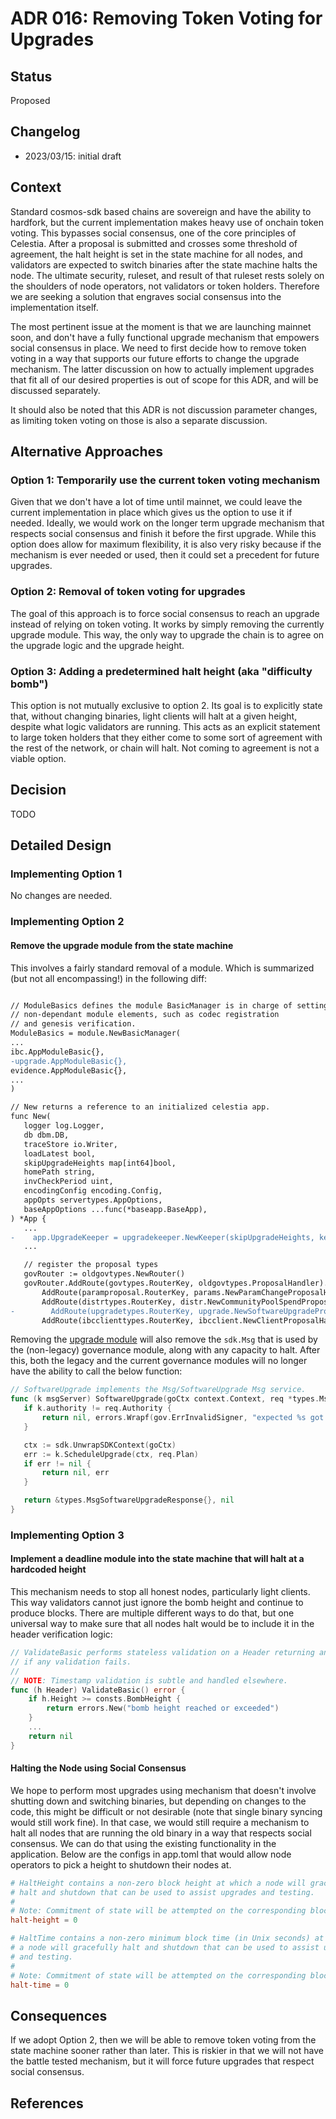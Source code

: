 # ADR 016: Removing Token Voting for Upgrades

## Status

Proposed

## Changelog

- 2023/03/15: initial draft

## Context

Standard cosmos-sdk based chains are sovereign and have the ability to hardfork, but the current implementation makes heavy use of onchain token voting. This bypasses social consensus, one of the core principles of Celestia. After a proposal is submitted and crosses some threshold of agreement, the halt height is set in the state machine for all nodes, and validators are expected to switch binaries after the state machine halts the node. The ultimate security, ruleset, and result of that ruleset rests solely on the shoulders of node operators, not validators or token holders. Therefore we are seeking a solution that engraves social consensus into the implementation itself.

The most pertinent issue at the moment is that we are launching mainnet soon, and don't have a fully functional upgrade mechanism that empowers social consensus in place. We need to first decide how to remove token voting in a way that supports our future efforts to change the upgrade mechanism. The latter discussion on how to actually implement upgrades that fit all of our desired properties is out of scope for this ADR, and will be discussed separately.

It should also be noted that this ADR is not discussion parameter changes, as limiting token voting on those is also a separate discussion.

## Alternative Approaches

### Option 1: Temporarily use the current token voting mechanism
Given that we don't have a lot of time until mainnet, we could leave the current implementation in place which gives us the option to use it if needed. Ideally, we would work on the longer term upgrade mechanism that respects social consensus and finish it before the first upgrade. While this option does allow for maximum flexibility, it is also very risky because if the mechanism is ever needed or used, then it could set a precedent for future upgrades.

### Option 2: Removal of token voting for upgrades
The goal of this approach is to force social consensus to reach an upgrade instead of relying on token voting. It works by simply removing the currently upgrade module. This way, the only way to upgrade the chain is to agree on the upgrade logic and the upgrade height.

### Option 3: Adding a predetermined halt height (aka "difficulty bomb")
This option is not mutually exclusive to option 2. Its goal is to explicitly state that, without changing binaries, light clients will halt at a given height, despite what logic validators are running. This acts as an explicit statement to large token holders that they either come to some sort of agreement with the rest of the network, or chain will halt. Not coming to agreement is not a viable option.

## Decision

TODO

## Detailed Design

### Implementing Option 1

No changes are needed.

### Implementing Option 2

#### Remove the upgrade module from the state machine

This involves a fairly standard removal of a module. Which is summarized (but not all encompassing!) in the following diff:

```diff

// ModuleBasics defines the module BasicManager is in charge of setting up basic,
// non-dependant module elements, such as codec registration
// and genesis verification.
ModuleBasics = module.NewBasicManager(
...
ibc.AppModuleBasic{},
-upgrade.AppModuleBasic{},
evidence.AppModuleBasic{},
...
)

// New returns a reference to an initialized celestia app.
func New(
   logger log.Logger,
   db dbm.DB,
   traceStore io.Writer,
   loadLatest bool,
   skipUpgradeHeights map[int64]bool,
   homePath string,
   invCheckPeriod uint,
   encodingConfig encoding.Config,
   appOpts servertypes.AppOptions,
   baseAppOptions ...func(*baseapp.BaseApp),
) *App {
   ...
-    app.UpgradeKeeper = upgradekeeper.NewKeeper(skipUpgradeHeights, keys[upgradetypes.StoreKey], appCodec, homePath, app.BaseApp, authtypes.NewModuleAddress(govtypes.ModuleName).String())
   ...

   // register the proposal types
   govRouter := oldgovtypes.NewRouter()
   govRouter.AddRoute(govtypes.RouterKey, oldgovtypes.ProposalHandler).
       AddRoute(paramproposal.RouterKey, params.NewParamChangeProposalHandler(app.ParamsKeeper)).
       AddRoute(distrtypes.RouterKey, distr.NewCommunityPoolSpendProposalHandler(app.DistrKeeper)).
-        AddRoute(upgradetypes.RouterKey, upgrade.NewSoftwareUpgradeProposalHandler(app.UpgradeKeeper)).
       AddRoute(ibcclienttypes.RouterKey, ibcclient.NewClientProposalHandler(app.IBCKeeper.ClientKeeper))
```

Removing the [upgrade module](https://github.com/celestiaorg/cosmos-sdk/tree/v1.8.0-sdk-v0.46.7/x/upgrade) will also remove the `sdk.Msg` that is used by the (non-legacy) governance module, along with any capacity to halt. After this, both the legacy and the current governance modules will no longer have the ability to call the below function:

```go
// SoftwareUpgrade implements the Msg/SoftwareUpgrade Msg service.
func (k msgServer) SoftwareUpgrade(goCtx context.Context, req *types.MsgSoftwareUpgrade) (*types.MsgSoftwareUpgradeResponse, error) {
   if k.authority != req.Authority {
       return nil, errors.Wrapf(gov.ErrInvalidSigner, "expected %s got %s", k.authority, req.Authority)
   }

   ctx := sdk.UnwrapSDKContext(goCtx)
   err := k.ScheduleUpgrade(ctx, req.Plan)
   if err != nil {
       return nil, err
   }

   return &types.MsgSoftwareUpgradeResponse{}, nil
}
```

### Implementing Option 3

#### Implement a deadline module into the state machine that will halt at a hardcoded height

This mechanism needs to stop all honest nodes, particularly light clients. This way validators cannot just ignore the bomb height and continue to produce blocks. There are multiple different ways to do that, but one universal way to make sure that all nodes halt would be to include it in the header verification logic:

```go
// ValidateBasic performs stateless validation on a Header returning an error
// if any validation fails.
//
// NOTE: Timestamp validation is subtle and handled elsewhere.
func (h Header) ValidateBasic() error {
    if h.Height >= consts.BombHeight {
        return errors.New("bomb height reached or exceeded")
    }
    ...
    return nil
}
```

#### Halting the Node using Social Consensus

We hope to perform most upgrades using mechanism that doesn't involve shutting down and switching binaries, but depending on changes to the code, this might be difficult or not desirable (note that single binary syncing would still work fine). In that case, we would still require a mechanism to halt all nodes that are running the old binary in a way that respects social consensus. We can do that using the existing functionality in the application. Below are the configs in app.toml that would allow node operators to pick a height to shutdown their nodes at.

```toml
# HaltHeight contains a non-zero block height at which a node will gracefully
# halt and shutdown that can be used to assist upgrades and testing.
#
# Note: Commitment of state will be attempted on the corresponding block.
halt-height = 0

# HaltTime contains a non-zero minimum block time (in Unix seconds) at which
# a node will gracefully halt and shutdown that can be used to assist upgrades
# and testing.
#
# Note: Commitment of state will be attempted on the corresponding block.
halt-time = 0
```

## Consequences

If we adopt Option 2, then we will be able to remove token voting from the state machine sooner rather than later. This is riskier in that we will not have the battle tested mechanism, but it will force future upgrades that respect social consensus.

## References
